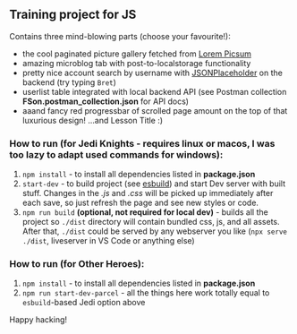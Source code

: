 ## Training project for JS

Contains three mind-blowing parts (choose your favourite!):
- the cool paginated picture gallery fetched from [Lorem Picsum](https://picsum.photos/)
- amazing microblog tab with post-to-localstorage functionality
- pretty nice account search by username with [JSONPlaceholder](https://jsonplaceholder.typicode.com/) on the backend (try typing `Bret`)
- userlist table integrated with local backend API (see Postman collection **FSon.postman_collection.json** for API docs)
- aaand fancy red progressbar of scrolled page amount on the top of that luxurious design! ...and Lesson Title :)

### How to run (for Jedi Knights - requires linux or macos, I was too lazy to adapt used commands for windows):

1. `npm install` - to install all dependencies listed in **package.json**
2. `start-dev` - to build project (see [esbuild](https://esbuild.github.io/)) and start Dev server with built stuff. Changes in the *.js* and *.css* will be picked up immediately after each save, so just refresh the page and see new styles or code.
3. `npm run build` **(optional, not required for local dev)** - builds all the project so `./dist` directory will contain bundled css, js, and all assets. After that, `./dist` could be served by any webserver you like (`npx serve ./dist`, liveserver in VS Code or anything else)

### How to run (for Other Heroes):

1. `npm install` - to install all dependencies listed in **package.json**
2. `npm run start-dev-parcel` - all the things here work totally equal to `esbuild`-based Jedi option above

Happy hacking!
